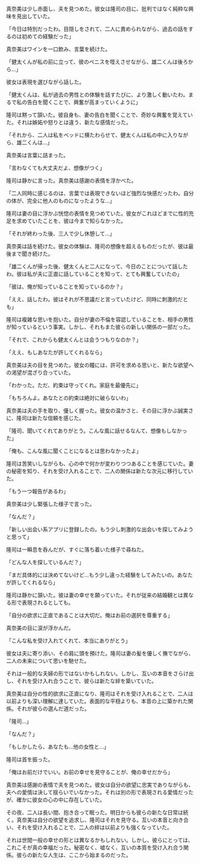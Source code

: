 真奈美は少し赤面し、夫を見つめた。彼女は隆司の目に、批判ではなく純粋な興味を見出していた。

「今日は特別だったわ。目隠しをされて、二人に責められながら、過去の話をするのは初めての経験だった」

真奈美はワインを一口飲み、言葉を続けた。

「健太くんが私の前に立って、彼のペニスを咥えさせながら、雄二くんは後ろから...」

彼女は表現を選びながら話した。

「健太くんは、私が過去の男性との体験を話すたびに、より激しく動いたわ。まるで私の告白を聞くことで、興奮が高まっていくように」

隆司は黙って頷いた。彼自身も、妻の告白を聞くことで、奇妙な興奮を覚えていた。それは嫉妬や怒りとは違う、新たな感情だった。

「それから、二人は私をベッドに横たわらせて、健太くんは私の中に入りながら、雄二くんは...」

真奈美は言葉に詰まった。

「言わなくても大丈夫だよ、想像がつく」

隆司は静かに言った。真奈美は感謝の表情を浮かべた。

「二人同時に感じるのは、言葉では表現できないほど強烈な快感だったわ。自分の体が、完全に他人のものになったような...」

隆司は妻の目に浮かぶ恍惚の表情を見つめていた。彼女がこれほどまでに性的充足を求めていたことを、彼は今まで知らなかった。

「それが終わった後、三人で少し休憩して...」

真奈美は話を続けた。彼女の体験は、隆司の想像を超えるものだったが、彼は最後まで聞き続けた。

「雄二くんが帰った後、健太くんと二人になって、今日のことについて話したわ。彼は私が夫に正直に話していることを知って、とても興奮していたの」

「彼は、俺が知っていることを知っているのか？」

「ええ、話したわ。彼はそれが不思議だと言っていたけど、同時に刺激的だとも」

隆司は複雑な思いを抱いた。自分が妻の不倫を容認していることを、相手の男性が知っているという事実。しかし、それもまた彼らの新しい関係の一部だった。

「それで、これからも健太くんとは会うつもりなのか？」

「ええ、もしあなたが許してくれるなら」

真奈美は夫の目を見つめた。彼女の瞳には、許可を求める思いと、新たな欲望への渇望が混ざり合っていた。

「わかった。ただ、約束は守ってくれ。家庭を最優先に」

「もちろんよ。あなたとの約束は絶対に破らないわ」

真奈美は夫の手を取り、優しく握った。彼女の温かさと、その目に浮かぶ誠実さに、隆司は新たな信頼を感じた。

「隆司、聞いてくれてありがとう。こんな風に話せるなんて、想像もしなかった」

「俺も、こんな風に聞くことになるとは思わなかったよ」

隆司は苦笑いしながらも、心の中で何かが変わりつつあることを感じていた。妻の秘密を知り、それを受け入れることで、二人の関係は新たな次元に移行していた。

「もう一つ報告があるわ」

真奈美は少し緊張した様子で言った。

「なんだ？」

「新しい出会い系アプリに登録したの。もう少し刺激的な出会いを探してみようと思って」

隆司は一瞬息を呑んだが、すぐに落ち着いた様子で尋ねた。

「どんな人を探しているんだ？」

「まだ具体的には決めてないけど...もう少し違った経験をしてみたいの。あなたが許してくれるなら」

隆司は静かに頷いた。彼は妻の幸せを願っていた。それが従来の結婚観とは異なる形で表現されるとしても。

「自分の欲求に正直であることは大切だ。俺はお前の選択を尊重する」

真奈美の目に涙が浮かんだ。

「こんな私を受け入れてくれて、本当にありがとう」

彼女は夫に寄り添い、その肩に頭を預けた。隆司は妻の髪を優しく撫でながら、二人の未来について思いを馳せた。

それは一般的な夫婦の形ではないかもしれない。しかし、互いの本音をさらけ出し、それを受け入れ合うことで、彼らは新たな絆を築いていた。

真奈美は自分の性的欲求に正直になり、隆司はそれを受け入れることで、二人は以前よりも深い理解に達していた。表面的な平穏よりも、本音の上に築かれた関係。それが彼らの選んだ道だった。

「隆司...」

「なんだ？」

「もしかしたら、あなたも...他の女性と...」

隆司は首を振った。

「俺はお前だけでいい。お前の幸せを見守ることが、俺の幸せだから」

真奈美は感謝の表情で夫を見つめた。彼女は自分の欲望に忠実でありながらも、夫への愛情は決して揺らいでいなかった。それは別の形で表現される愛情だったが、確かに彼女の心の中に存在していた。

その夜、二人は長い間、抱き合って眠った。明日からも彼らの新たな日常は続く。真奈美は自分の欲望を追求し、隆司はそれを見守る。互いの本音と向き合い、それを受け入れることで、二人の絆は以前よりも強くなっていた。

それは世間一般の幸せの形とは異なるかもしれない。しかし、彼らにとっては、これこそが真の幸福だった。秘密なく、嘘なく、互いの本質を受け入れ合う関係。彼らの新たな人生は、ここから始まるのだった。